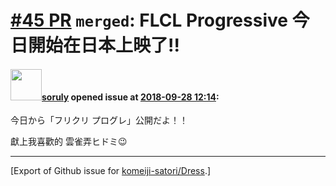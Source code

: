 # [\#45 PR](https://github.com/komeiji-satori/Dress/pull/45) `merged`: FLCL Progressive 今日開始在日本上映了!!

#### <img src="https://avatars.githubusercontent.com/u/1979746?u=3d9c7cb4dab29743cf2a0275332222c258af6fb3&v=4" width="50">[soruly](https://github.com/soruly) opened issue at [2018-09-28 12:14](https://github.com/komeiji-satori/Dress/pull/45):

今日から「フリクリ プログレ」公開だよ！！

獻上我喜歡的 雲雀弄ヒドミ😉






-------------------------------------------------------------------------------



[Export of Github issue for [komeiji-satori/Dress](https://github.com/komeiji-satori/Dress).]
